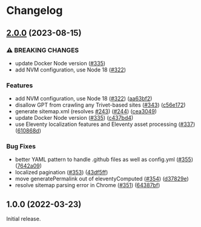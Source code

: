 # Changelog

## [2.0.0](https://github.com/fluid-project/trivet/compare/v1.0.0...v2.0.0) (2023-08-15)


### ⚠ BREAKING CHANGES

* update Docker Node version ([#335](https://github.com/fluid-project/trivet/issues/335))
* add NVM configuration, use Node 18 ([#322](https://github.com/fluid-project/trivet/issues/322))

### Features

* add NVM configuration, use Node 18 ([#322](https://github.com/fluid-project/trivet/issues/322)) ([aa63bf2](https://github.com/fluid-project/trivet/commit/aa63bf2a1320fd2bf2fb3ffaa72649e789579878))
* disallow GPT from crawling any Trivet-based sites ([#343](https://github.com/fluid-project/trivet/issues/343)) ([c56e172](https://github.com/fluid-project/trivet/commit/c56e172fbe2de41a1dfc67a8f7f1cb60133376e6))
* generate sitemap.xml (resolves [#243](https://github.com/fluid-project/trivet/issues/243)) ([#244](https://github.com/fluid-project/trivet/issues/244)) ([cea3049](https://github.com/fluid-project/trivet/commit/cea304998a7586446b18739883436272732321fe))
* update Docker Node version ([#335](https://github.com/fluid-project/trivet/issues/335)) ([c437bd4](https://github.com/fluid-project/trivet/commit/c437bd4be37fbb3afb0356b44fee2dcd1f8fbd21))
* use Eleventy localization features and Eleventy asset processing ([#337](https://github.com/fluid-project/trivet/issues/337)) ([610868d](https://github.com/fluid-project/trivet/commit/610868d0ccd4e67c8dd84bb7c0f965d1228957eb))


### Bug Fixes

* better YAML pattern to handle .github files as well as config.yml ([#355](https://github.com/fluid-project/trivet/issues/355)) ([7642a09](https://github.com/fluid-project/trivet/commit/7642a09066951eb21fd3522abe7b4d4623d71296))
* localized pagination ([#353](https://github.com/fluid-project/trivet/issues/353)) ([43df5ff](https://github.com/fluid-project/trivet/commit/43df5ff18faf0cc9519293fb7e4b861005f8d171))
* move generatePermalink out of eleventyComputed ([#354](https://github.com/fluid-project/trivet/issues/354)) ([d37829e](https://github.com/fluid-project/trivet/commit/d37829e7a2a4ddfe8fd22426214df8316e7dc49d))
* resolve sitemap parsing error in Chrome ([#351](https://github.com/fluid-project/trivet/issues/351)) ([64387bf](https://github.com/fluid-project/trivet/commit/64387bfeaf3ce9e42b80b6112b6f590dc6658be9))

## 1.0.0 (2022-03-23)

Initial release.
